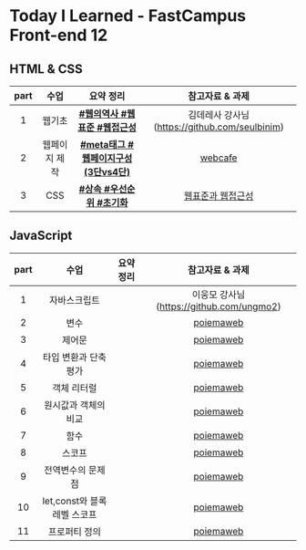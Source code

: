 # Today I Learned - FastCampus Front-end 12

##  HTML & CSS 
| part | 수업 | 요약 정리 | 참고자료 & 과제 | 
|:--:|:--:|:---------:|:---:|
| 1 | 웹기초 | **[#웹의역사 #웹표준 #웹접근성](https://github.com/gayoungaa91/T.I.L-FDS12/blob/master/html%20%26%20css/web-basic.md)** |  김데레사 강사님 (https://github.com/seulbinim) |
| 2 | 웹페이지 제작 | **[#meta태그 #웹페이지구성(3단vs4단)](https://github.com/gayoungaa91/T.I.L-FDS12/blob/master/html%20%26%20css/webpage.md)** | [webcafe](https://seulbinim.github.io/exHTML5) | 
| 3 | CSS | **[#상속 #우선순위 #초기화](https://github.com/gayoungaa91/T.I.L-FDS12/blob/master/html%20%26%20css/css.md)** | [웹표준과 웹접근성](https://seulbinim.github.io/WSA/accessibility.html) |

## JavaScript
| part | 수업 | 요약 정리 | 참고자료 & 과제 | 
|:--:|:--:|:---------:|:---:|
| 1 |자바스크립트 | []() | 이웅모 강사님 (https://github.com/ungmo2) | - | 
| 2 | 변수 | []() | [poiemaweb](https://poiemaweb.com) | - |
| 3 | 제어문 | []() | [poiemaweb](https://poiemaweb.com) | - |
| 4 | 타입 변환과 단축 평가 | []() | [poiemaweb](https://poiemaweb.com) | - |
| 5 | 객체 리터럴 | []() | [poiemaweb](https://poiemaweb.com) | - |
| 6 | 원시값과 객체의 비교 | []() | [poiemaweb](https://poiemaweb.com) | - |
| 7 | 함수 | []() | [poiemaweb](https://poiemaweb.com) | - |
| 8 | 스코프 | []() | [poiemaweb](https://poiemaweb.com) | - |
| 9 | 전역변수의 문제점 | []() | [poiemaweb](https://poiemaweb.com) | - |
| 10 | let,const와 블록 레벨 스코프 | []() | [poiemaweb](https://poiemaweb.com) | - |
| 11 | 프로퍼티 정의 | []() | [poiemaweb](https://poiemaweb.com) | - |
